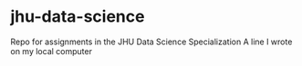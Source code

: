 # jhu-data-science
Repo for assignments in the JHU Data Science Specialization
A line I wrote on my local computer
